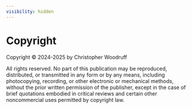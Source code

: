 ```yaml
---
visibility: hidden
---
```

# Copyright

Copyright © 2024-2025 by Christopher Woodruff 

All rights reserved. No part of this publication may be reproduced, distributed, or transmitted in any form or by any means, including photocopying, recording, or other electronic or mechanical methods, without the prior written permission of the publisher, except in the case of brief quotations embodied in critical reviews and certain other noncommercial uses permitted by copyright law.

[//]: # (ISBN: [Insert ISBN] )

[//]: # ()
[//]: # ([Publisher Name] )

[//]: # ()
[//]: # ([Publisher Address] )

[//]: # ()
[//]: # ([City, State, Zip Code])

[//]: # ()
[//]: # (www.publisherwebsite.com )

[//]: # ()
[//]: # (Printed in [Country] )

[//]: # ()
[//]: # ([Optional: Additional legal notices or disclaimers])
